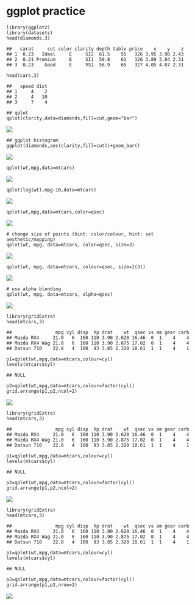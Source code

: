 ggplot practice
===============

    library(ggplot2)
    library(datasets)
    head(diamonds,3)

    ##   carat     cut color clarity depth table price    x    y    z
    ## 1  0.23   Ideal     E     SI2  61.5    55   326 3.95 3.98 2.43
    ## 2  0.21 Premium     E     SI1  59.8    61   326 3.89 3.84 2.31
    ## 3  0.23    Good     E     VS1  56.9    65   327 4.05 4.07 2.31

    head(cars,3)

    ##   speed dist
    ## 1     4    2
    ## 2     4   10
    ## 3     7    4

    ## qplot
    qplot(clarity,data=diamonds,fill=cut,geom="bar")

![](ggplot_practice_files/figure-markdown_strict/unnamed-chunk-2-1.png)  

    ## ggplot histogram
    ggplot(diamonds,aes(clarity,fill=cut))+geom_bar()

![](ggplot_practice_files/figure-markdown_strict/unnamed-chunk-2-2.png)  

    qplot(wt,mpg,data=mtcars)

![](ggplot_practice_files/figure-markdown_strict/qplot-1.png)  

    qplot(log(wt),mpg-10,data=mtcars)

![](ggplot_practice_files/figure-markdown_strict/qplot-2.png)  

    qplot(wt,mpg,data=mtcars,color=qsec)

![](ggplot_practice_files/figure-markdown_strict/qplot-3.png)  

    # change size of points (hint: color/colour, hint: set aesthetic/mapping)
    qplot(wt, mpg, data=mtcars, color=qsec, size=3)

![](ggplot_practice_files/figure-markdown_strict/unnamed-chunk-3-1.png)  

    qplot(wt, mpg, data=mtcars, colour=qsec, size=I(3))

![](ggplot_practice_files/figure-markdown_strict/unnamed-chunk-3-2.png)  

    # use alpha blending
    qplot(wt, mpg, data=mtcars, alpha=qsec)

![](ggplot_practice_files/figure-markdown_strict/unnamed-chunk-3-3.png)  

    library(gridExtra)
    head(mtcars,3)

    ##                mpg cyl disp  hp drat    wt  qsec vs am gear carb
    ## Mazda RX4     21.0   6  160 110 3.90 2.620 16.46  0  1    4    4
    ## Mazda RX4 Wag 21.0   6  160 110 3.90 2.875 17.02  0  1    4    4
    ## Datsun 710    22.8   4  108  93 3.85 2.320 18.61  1  1    4    1

    p1=qplot(wt,mpg,data=mtcars,colour=cyl)
    levels(mtcars$cyl)

    ## NULL

    p2=qplot(wt,mpg,data=mtcars,colour=factor(cyl))
    grid.arrange(p1,p2,ncol=2)

![](ggplot_practice_files/figure-markdown_strict/unnamed-chunk-4-1.png)  

    library(gridExtra)
    head(mtcars,3)

    ##                mpg cyl disp  hp drat    wt  qsec vs am gear carb
    ## Mazda RX4     21.0   6  160 110 3.90 2.620 16.46  0  1    4    4
    ## Mazda RX4 Wag 21.0   6  160 110 3.90 2.875 17.02  0  1    4    4
    ## Datsun 710    22.8   4  108  93 3.85 2.320 18.61  1  1    4    1

    p1=qplot(wt,mpg,data=mtcars,colour=cyl)
    levels(mtcars$cyl)

    ## NULL

    p2=qplot(wt,mpg,data=mtcars,colour=factor(cyl))
    grid.arrange(p1,p2,ncol=2)

![](ggplot_practice_files/figure-markdown_strict/unnamed-chunk-5-1.png)  

    library(gridExtra)
    head(mtcars,3)

    ##                mpg cyl disp  hp drat    wt  qsec vs am gear carb
    ## Mazda RX4     21.0   6  160 110 3.90 2.620 16.46  0  1    4    4
    ## Mazda RX4 Wag 21.0   6  160 110 3.90 2.875 17.02  0  1    4    4
    ## Datsun 710    22.8   4  108  93 3.85 2.320 18.61  1  1    4    1

    p1=qplot(wt,mpg,data=mtcars,colour=cyl)
    levels(mtcars$cyl)

    ## NULL

    p2=qplot(wt,mpg,data=mtcars,colour=factor(cyl))
    grid.arrange(p1,p2,nrow=2)

![](ggplot_practice_files/figure-markdown_strict/unnamed-chunk-6-1.png)
